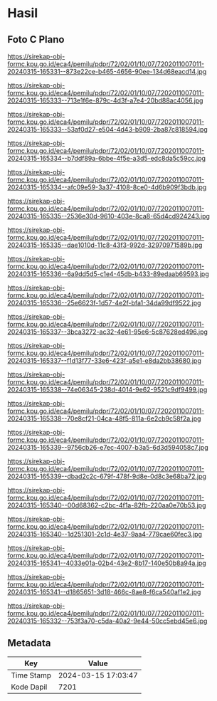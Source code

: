 # Hasil

## Foto C Plano

https://sirekap-obj-formc.kpu.go.id/eca4/pemilu/pdpr/72/02/01/10/07/7202011007011-20240315-165331--873e22ce-b465-4656-90ee-134d68eacd14.jpg

https://sirekap-obj-formc.kpu.go.id/eca4/pemilu/pdpr/72/02/01/10/07/7202011007011-20240315-165333--713e1f6e-879c-4d3f-a7e4-20bd88ac4056.jpg

https://sirekap-obj-formc.kpu.go.id/eca4/pemilu/pdpr/72/02/01/10/07/7202011007011-20240315-165333--53af0d27-e504-4d43-b909-2ba87c818594.jpg

https://sirekap-obj-formc.kpu.go.id/eca4/pemilu/pdpr/72/02/01/10/07/7202011007011-20240315-165334--b7ddf89a-6bbe-4f5e-a3d5-edc8da5c59cc.jpg

https://sirekap-obj-formc.kpu.go.id/eca4/pemilu/pdpr/72/02/01/10/07/7202011007011-20240315-165334--afc09e59-3a37-4108-8ce0-4d6b909f3bdb.jpg

https://sirekap-obj-formc.kpu.go.id/eca4/pemilu/pdpr/72/02/01/10/07/7202011007011-20240315-165335--2536e30d-9610-403e-8ca8-65d4cd924243.jpg

https://sirekap-obj-formc.kpu.go.id/eca4/pemilu/pdpr/72/02/01/10/07/7202011007011-20240315-165335--dae1010d-11c8-43f3-992d-32970971589b.jpg

https://sirekap-obj-formc.kpu.go.id/eca4/pemilu/pdpr/72/02/01/10/07/7202011007011-20240315-165336--6a9dd5d5-c1e4-45db-b433-89edaab69593.jpg

https://sirekap-obj-formc.kpu.go.id/eca4/pemilu/pdpr/72/02/01/10/07/7202011007011-20240315-165336--25e6623f-1d57-4e2f-bfa1-34da99df9522.jpg

https://sirekap-obj-formc.kpu.go.id/eca4/pemilu/pdpr/72/02/01/10/07/7202011007011-20240315-165337--3bca3272-ac32-4e61-95e6-5c87628ed496.jpg

https://sirekap-obj-formc.kpu.go.id/eca4/pemilu/pdpr/72/02/01/10/07/7202011007011-20240315-165337--f1d13f77-33e6-423f-a5e1-e8da2bb38680.jpg

https://sirekap-obj-formc.kpu.go.id/eca4/pemilu/pdpr/72/02/01/10/07/7202011007011-20240315-165338--74e06345-238d-4014-9e62-9521c9df9499.jpg

https://sirekap-obj-formc.kpu.go.id/eca4/pemilu/pdpr/72/02/01/10/07/7202011007011-20240315-165338--70e8cf21-04ca-48f5-811a-6e2cb9c58f2a.jpg

https://sirekap-obj-formc.kpu.go.id/eca4/pemilu/pdpr/72/02/01/10/07/7202011007011-20240315-165339--9756cb26-e7ec-4007-b3a5-6d3d594058c7.jpg

https://sirekap-obj-formc.kpu.go.id/eca4/pemilu/pdpr/72/02/01/10/07/7202011007011-20240315-165339--dbad2c2c-679f-478f-9d8e-0d8c3e68ba72.jpg

https://sirekap-obj-formc.kpu.go.id/eca4/pemilu/pdpr/72/02/01/10/07/7202011007011-20240315-165340--00d68362-c2bc-4f1a-82fb-220aa0e70b53.jpg

https://sirekap-obj-formc.kpu.go.id/eca4/pemilu/pdpr/72/02/01/10/07/7202011007011-20240315-165340--1d251301-2c1d-4e37-9aa4-779cae60fec3.jpg

https://sirekap-obj-formc.kpu.go.id/eca4/pemilu/pdpr/72/02/01/10/07/7202011007011-20240315-165341--4033e01a-02b4-43e2-8b17-140e50b8a94a.jpg

https://sirekap-obj-formc.kpu.go.id/eca4/pemilu/pdpr/72/02/01/10/07/7202011007011-20240315-165341--d1865651-3d18-466c-8ae8-f6ca540af1e2.jpg

https://sirekap-obj-formc.kpu.go.id/eca4/pemilu/pdpr/72/02/01/10/07/7202011007011-20240315-165332--753f3a70-c5da-40a2-9e44-50cc5ebd45e6.jpg


## Metadata

| Key        | Value               |
| ---------- | ------------------- |
| Time Stamp | 2024-03-15 17:03:47 |
| Kode Dapil | 7201                |



